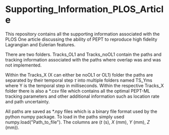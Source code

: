 # Supporting_Information_PLOS_Article
This repository contains all the supporting information associated with the PLOS One article discussing the ability of PEPT to reproduce high fidelity Lagrangian and Eulerian features.  

There are two folders.  Tracks_OL1 and Tracks_noOL1 contain the paths and tracking information associated with the paths where overlap was and was not implemented.  

Within the Tracks_X (X can either be noOL1 or OL1) folder the paths are separated by their temporal step $\tau$ into multiple folders named TS_Yms where Y is the temporal step in milliseconds.  Within the respective Tracks_X folder there is also a *.csv file which contains all the optimal PEPT-ML tracking parameters and other additional information such as location rate and path uncertainty.  

All paths are saved as *.npy files which is a binary file format used by the python numpy package.  To load in the paths simply used numpy.load("Path_to_file").  The columns are ($t$ (s), $X$ (mm), $Y$ (mm), $Z$ (mm)).  
